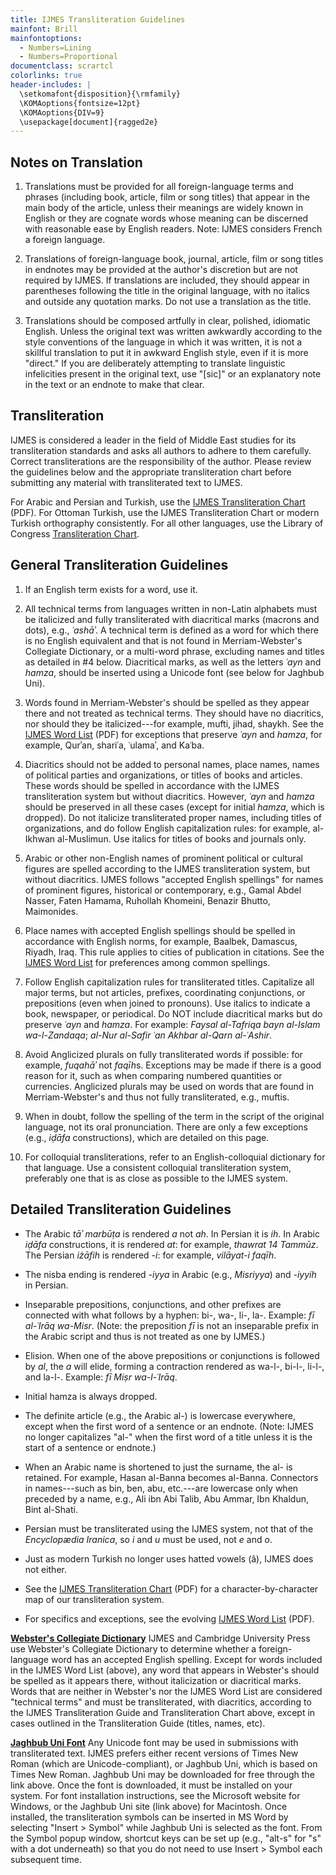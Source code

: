 ```yaml
---
title: IJMES Transliteration Guidelines
mainfont: Brill
mainfontoptions:
  - Numbers=Lining
  - Numbers=Proportional
documentclass: scrartcl
colorlinks: true
header-includes: |
  \setkomafont{disposition}{\rmfamily}
  \KOMAoptions{fontsize=12pt}
  \KOMAoptions{DIV=9}
  \usepackage[document]{ragged2e}
---
```


## Notes on Translation

1. Translations must be provided for all foreign-language terms and phrases (including book, article, film or song titles) that appear in the main body of the article, unless their meanings are widely known in English or they are cognate words whose meaning can be discerned with reasonable ease by English readers. Note: IJMES considers French a foreign language.

2. Translations of foreign-language book, journal, article, film or song titles in endnotes may be provided at the author's discretion but are not required by IJMES. If translations are included, they should appear in parentheses following the title in the original language, with no italics and outside any quotation marks. Do not use a translation as the title.

3. Translations should be composed artfully in clear, polished, idiomatic English. Unless the original text was written awkwardly according to the style conventions of the language in which it was written, it is not a skillful translation to put it in awkward English style, even if it is more "direct." If you are deliberately attempting to translate linguistic infelicities present in the original text, use "\[sic\]" or an explanatory note in the text or an endnote to make that clear.

## Transliteration

IJMES is considered a leader in the field of Middle East studies for its transliteration standards and asks all authors to adhere to them carefully. Correct transliterations are the responsibility of the author. Please review the guidelines below and the appropriate transliteration chart before submitting any material with transliterated text to IJMES.

For Arabic and Persian and Turkish, use the [IJMES Transliteration Chart](https://www.cambridge.org/core/services/aop-file-manager/file/57d83390f6ea5a022234b400) (PDF). For Ottoman Turkish, use the IJMES Transliteration Chart or modern Turkish orthography consistently. For all other languages, use the Library of Congress [Transliteration Chart](https://www.loc.gov/catdir/cpso/roman.html).

## General Transliteration Guidelines

1. If an English term exists for a word, use it.

2. All technical terms from languages written in non-Latin alphabets must be italicized and fully transliterated with diacritical marks (macrons and dots), e.g., _ʿashāʾ_. A technical term is defined as a word for which there is no English equivalent and that is not found in Merriam-Webster's Collegiate Dictionary, or a multi-word phrase, excluding names and titles as detailed in #4 below. Diacritical marks, as well as the letters _ʿayn_ and _hamza_, should be inserted using a Unicode font (see below for Jaghbub Uni).

3. Words found in Merriam-Webster's should be spelled as they appear there and not treated as technical terms. They should have no diacritics, nor should they be italicized---for example, mufti, jihad, shaykh. See the [IJMES Word List](https://www.cambridge.org/core/services/aop-file-manager/file/57d9042c58fb76353506c8e7) (PDF) for exceptions that preserve _ʿayn_ and _hamza_, for example, Qurʾan, shariʿa, ʿulamaʾ, and Kaʿba.

4. Diacritics should not be added to personal names, place names, names of political parties and organizations, or titles of books and articles. These words should be spelled in accordance with the IJMES transliteration system but without diacritics. However, _ʿayn_ and _hamza_ should be preserved in all these cases (except for initial _hamza_, which is dropped). Do not italicize transliterated proper names, including titles of organizations, and do follow English capitalization rules: for example, al-Ikhwan al-Muslimun. Use italics for titles of books and journals only.

5. Arabic or other non-English names of prominent political or cultural figures are spelled according to the IJMES transliteration system, but without diacritics. IJMES follows "accepted English spellings" for names of prominent figures, historical or contemporary, e.g., Gamal Abdel Nasser, Faten Hamama, Ruhollah Khomeini, Benazir Bhutto, Maimonides.

6. Place names with accepted English spellings should be spelled in accordance with English norms, for example, Baalbek, Damascus, Riyadh, Iraq. This rule applies to cities of publication in citations. See the [IJMES Word List](https://www.cambridge.org/core/services/aop-file-manager/file/57d9042c58fb76353506c8e7) for preferences among common spellings.

7. Follow English capitalization rules for transliterated titles. Capitalize all major terms, but not articles, prefixes, coordinating conjunctions, or prepositions (even when joined to pronouns). Use italics to indicate a book, newspaper, or periodical. Do NOT include diacritical marks but do preserve _ʿayn_ and _hamza_. For example: _Faysal al-Tafriqa bayn al-Islam wa-l-Zandaqa_; _al-Nur al-Safir ʿan Akhbar al-Qarn al-ʿAshir_.

8. Avoid Anglicized plurals on fully transliterated words if possible: for example, _fuqahāʾ_ not *faqīh*s. Exceptions may be made if there is a good reason for it, such as when comparing numbered quantities or currencies. Anglicized plurals may be used on words that are found in Merriam-Webster's and thus not fully transliterated, e.g., muftis.

9. When in doubt, follow the spelling of the term in the script of the original language, not its oral pronunciation. There are only a few exceptions (e.g., _iḍāfa_ constructions), which are detailed on this page.

10. For colloquial transliterations, refer to an English-colloquial dictionary for that language. Use a consistent colloquial transliteration system, preferably one that is as close as possible to the IJMES system.

## Detailed Transliteration Guidelines

- The Arabic _tāʾ marbūṭa_ is rendered _a_ not _ah_. In Persian it is _ih_. In Arabic _iḍāfa_ constructions, it is rendered _at_: for example, _thawrat 14 Tammūz_. The Persian _iżāfih_ is rendered _-i_: for example, _vilāyat-i faqīh_.

- The nisba ending is rendered _-iyya_ in Arabic (e.g., _Misriyya_) and _-iyyih_ in Persian.

- Inseparable prepositions, conjunctions, and other prefixes are connected with what follows by a hyphen: bi-, wa-, li-, la-. Example: _fī al-ʿIrāq wa-Misr_. (Note: the preposition _fī_ is not an inseparable prefix in the Arabic script and thus is not treated as one by IJMES.)

- Elision. When one of the above prepositions or conjunctions is followed by _al_, the _a_ will elide, forming a contraction rendered as wa-l-, bi-l-, li-l-, and la-l-. Example: _fī Miṣr wa-l-ʿIrāq_.

- Initial hamza is always dropped.

- The definite article (e.g., the Arabic al-) is lowercase everywhere, except when the first word of a sentence or an endnote. (Note: IJMES no longer capitalizes "al-" when the first word of a title unless it is the start of a sentence or endnote.)

- When an Arabic name is shortened to just the surname, the al- is retained. For example, Hasan al-Banna becomes al-Banna. Connectors in names---such as bin, ben, abu, etc.---are lowercase only when preceded by a name, e.g., Ali ibn Abi Talib, Abu Ammar, Ibn Khaldun, Bint al-Shati.

- Persian must be transliterated using the IJMES system, not that of the _Encyclopædia Iranica_, so _i_ and _u_ must be used, not _e_ and _o_.

- Just as modern Turkish no longer uses hatted vowels (â), IJMES does not either.

- See the [IJMES Transliteration Chart](https://www.cambridge.org/core/services/aop-file-manager/file/57d83390f6ea5a022234b400) (PDF) for a character-by-character map of our transliteration system.

- For specifics and exceptions, see the evolving [IJMES Word List](https://www.cambridge.org/core/services/aop-file-manager/file/57d9042c58fb76353506c8e7) (PDF).

[**Webster's Collegiate Dictionary**](http://www.merriam-webster.com/) IJMES and Cambridge University Press use Webster's Collegiate Dictionary to determine whether a foreign-language word has an accepted English spelling. Except for words included in the IJMES Word List (above), any word that appears in Webster's should be spelled as it appears there, without italicization or diacritical marks. Words that are neither in Webster's nor the IJMES Word List are considered "technical terms" and must be transliterated, with diacritics, according to the IJMES Transliteration Guide and Transliteration Chart above, except in cases outlined in the Transliteration Guide (titles, names, etc).

[**Jaghbub Uni Font**](https://org.uib.no/smi/ksv/jaghbub.html) Any Unicode font may be used in submissions with transliterated text. IJMES prefers either recent versions of Times New Roman (which are Unicode-compliant), or Jaghbub Uni, which is based on Times New Roman. Jaghbub Uni may be downloaded for free through the link above. Once the font is downloaded, it must be installed on your system. For font installation instructions, see the Microsoft website for Windows, or the Jaghbub Uni site (link above) for Macintosh. Once installed, the transliteration symbols can be inserted in MS Word by selecting "Insert > Symbol" while Jaghbub Uni is selected as the font. From the Symbol popup window, shortcut keys can be set up (e.g., "alt-s" for "s" with a dot underneath) so that you do not need to use Insert > Symbol each subsequent time.
